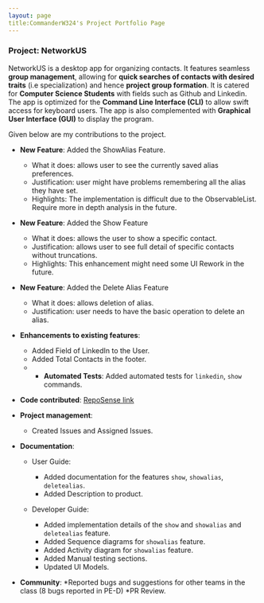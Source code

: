 ```yaml
---
layout: page
title:CommanderW324's Project Portfolio Page
---
```


### Project: NetworkUS

NetworkUS is a desktop app for organizing contacts. It features seamless **group management**, allowing for **quick searches of contacts with desired traits** (i.e specialization) and hence **project group formation**. It is catered for **Computer Science Students** with fields such as Github and Linkedin. The app is optimized for the **Command Line Interface (CLI)** to allow swift access for keyboard users. The app is also complemented with **Graphical User Interface (GUI)** to display the program.

Given below are my contributions to the project.

* **New Feature**: Added the ShowAlias Feature.
    * What it does: allows user to see the currently saved alias preferences.
    * Justification: user might have problems remembering all the alias they have set.
    * Highlights: The implementation is difficult due to the ObservableList. Require more in depth analysis in the future.
    
* **New Feature**: Added the Show Feature
    * What it does: allows the user to show a specific contact.
    * Justification: allows user to see full detail of specific contacts without truncations.
    * Highlights: This enhancement might need some UI Rework in the future.
    
* **New Feature**: Added the Delete Alias Feature
    * What it does: allows deletion of alias.
    * Justification: user needs to have the basic operation to delete an alias.
    
* **Enhancements to existing features**: 
    * Added Field of LinkedIn to the User.
    * Added Total Contacts in the footer.
    * * **Automated Tests**: Added automated tests for `linkedin`, `show` commands.

* **Code contributed**: [RepoSense link](https://nus-cs2103-ay2122s1.github.io/tp-dashboard/?search=CommanderW324&sort=groupTitle&sortWithin=title&since=2021-09-17&timeframe=commit&mergegroup=&groupSelect=groupByRepos&breakdown=false&tabOpen=false&tabAuthor=Lemonsr&tabRepo=AY2122S1-CS2103T-T17-2%2Ftp%5Bmaster%5D&authorshipIsMergeGroup=false&authorshipFileTypes=docs~functional-code~test-code~other&authorshipIsBinaryFileTypeChecked=false)

* **Project management**:
    * Created Issues and Assigned Issues.

* **Documentation**:
    * User Guide:
        * Added documentation for the features `show`, `showalias`, `deletealias`.
        * Added Description to product.

    * Developer Guide:
        * Added implementation details of the `show` and `showalias` and `deletealias` feature.
        * Added Sequence diagrams for `showalias` feature.
        * Added Activity diagram for `showalias` feature.
        * Added Manual testing sections.
        * Updated UI Models.


* **Community**:
    *Reported bugs and suggestions for other teams in the class (8 bugs reported in PE-D)
    *PR Review.
